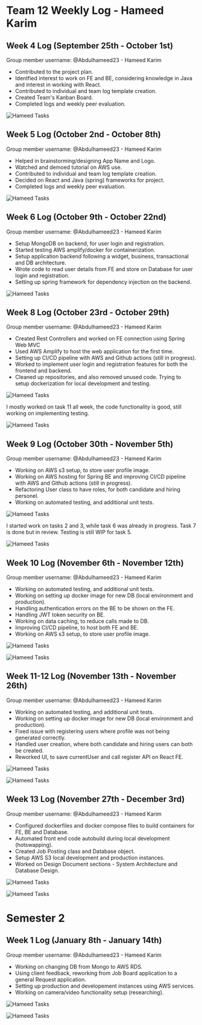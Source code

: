 # Team 12 Weekly Log - Hameed Karim

## Week 4 Log (September 25th - October 1st)

Group member username:
@Abdulhameed23 - Hameed Karim

* Contributed to the project plan.
* Identfied interest to work on FE and BE, considering knowledge in Java and interest in working with React.
* Contributed to individual and team log template creation.
* Created Team's Kanban Board.
* Completed logs and weekly peer evaluation.

![Hameed Tasks](images/Hameed/HameedWeek4Tasks.png)

## Week 5 Log (October 2nd - October 8th)

Group member username:
@Abdulhameed23 - Hameed Karim

* Helped in brainstorming/designing App Name and Logo.
* Watched and demoed tutorial on AWS use.
* Contributed to individual and team log template creation.
* Decided on React and Java (spring) frameworks for project.
* Completed logs and weekly peer evaluation.

![Hameed Tasks](images/Hameed/HameedWeek5Tasks.png)


## Week 6 Log (October 9th - October 22nd)

Group member username:
@Abdulhameed23 - Hameed Karim

* Setup MongoDB on backend, for user login and registration.
* Started testing AWS amplify/docker for containerization.
* Setup application backend following a widget, business, transactional and DB architecture.
* Wrote code to read user details from FE and store on Database for user login and registration.
* Setting up spring framework for dependency injection on the backend.


![Hameed Tasks](images/Hameed/HameedWeek6and7Tasks.png)

## Week 8 Log (October 23rd - October 29th)

Group member username:
@Abdulhameed23 - Hameed Karim

* Created Rest Controllers and worked on FE connection using Spring Web MVC
* Used AWS Amplify to host the web application for the first time.
* Setting up CI/CD pipeline with AWS and Github actions (still in progress).
* Worked to implement user login and registration features for both the frontend and backend.
* Cleaned up repositories, and also removed unused code. Trying to setup dockerization for local development and testing.

![Hameed Tasks](images/Hameed/HameedWeek8WLtasks.png)

I mostly worked on task 11 all week, the code functionality is good, still working on implementing testing.

![Hameed Tasks](images/Hameed/HameedWeek8Tasks.png)

## Week 9 Log (October 30th - November 5th)

Group member username:
@Abdulhameed23 - Hameed Karim

* Working on AWS s3 setup, to store user profile image.
* Working on AWS hosting for Spring BE and improving CI/CD pipeline with AWS and Github actions (still in progress).
* Refactoring User class to have roles, for both candidate and hiring personel.
* Working on automated testing, and additional unit tests.

![Hameed Tasks](images/Hameed/HameedWeek9WLtasks.png)

I started work on tasks 2 and 3, while task 6 was already in progress. Task 7 is done but in review. Testing is still WIP for task 5.

![Hameed Tasks](images/Hameed/HameedWeek9Tasks.png)

## Week 10 Log (November 6th - November 12th)

Group member username:
@Abdulhameed23 - Hameed Karim

* Working on automated testing, and additional unit tests.
* Working on setting up docker image for new DB (local environment and production).
* Handling authentication errors on the BE to be shown on the FE.
* Handling JWT token security on BE.
* Working on data caching, to reduce calls made to DB.
* Improving CI/CD pipeline, to host both FE and BE.
* Working on AWS s3 setup, to store user profile image.

![Hameed Tasks](images/Hameed/HameedWeek10WLtasks.png)

![Hameed Tasks](images/Hameed/HameedWeek10Tasks.png)

## Week 11-12 Log (November 13th - November 26th)

Group member username:
@Abdulhameed23 - Hameed Karim

* Working on automated testing, and additional unit tests.
* Working on setting up docker image for new DB (local environment and production).
* Fixed issue with registering users where profile was not being generated correctly.
* Handled user creation, where both candidate and hiring users can both be created.
* Reworked UI, to save currentUser and call register API on React FE.

![Hameed Tasks](images/Hameed/HameedWeek1112WLtasks.png)

![Hameed Tasks](images/Hameed/HameedWeek1112Tasks.png)

## Week 13 Log (November 27th - December 3rd)

Group member username:
@Abdulhameed23 - Hameed Karim

* Configured dockerfiles and docker compose files to build containers for FE, BE and Database.
* Automated front end code autobuild during local development (hotswapping).
* Created Job Posting class and Database object.
* Setup AWS S3 local development and production instances.
* Worked on Design Document sections - System Architecture and Database Design.

![Hameed Tasks](images/Hameed/HameedWeek13WLtasks.png)

![Hameed Tasks](images/Hameed/HameedWeek13Tasks.png)

# Semester 2

## Week 1 Log (January 8th - January 14th)

Group member username:
@Abdulhameed23 - Hameed Karim

* Working on changing DB from Mongo to AWS RDS.
* Using client feedback, reworking from Job Board application to a general Request application.
* Setting up production and developement instances using AWS services.
* Working on camera/video functionality setup (researching).

![Hameed Tasks](images/Hameed/Wk1S2IssuesWL.png)

![Hameed Tasks](images/Hameed/Wk1S2Tasks.png)
